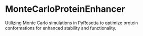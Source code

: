 # MonteCarloProteinEnhancer
Utilizing Monte Carlo simulations in PyRosetta to optimize protein conformations for enhanced stability and functionality.